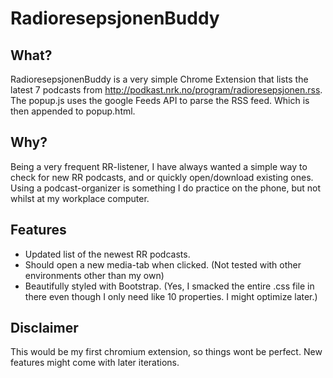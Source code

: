 # RadioresepsjonenBuddy

## What?

RadioresepsjonenBuddy is a very simple Chrome Extension that lists the
latest 7 podcasts from http://podkast.nrk.no/program/radioresepsjonen.rss.
The popup.js uses the google Feeds API to parse the RSS feed. Which is then appended to popup.html.

## Why?

Being a very frequent RR-listener, I have always wanted a simple way to
check for new RR podcasts, and or quickly open/download existing ones.
Using a podcast-organizer is something I do practice on the phone, but not
whilst at my workplace computer.

## Features

- Updated list of the newest RR podcasts.
- Should open a new media-tab when clicked. (Not tested with other environments other than my own)
- Beautifully styled with Bootstrap. (Yes, I smacked the entire .css file in there even though I only need like 10 properties. I might optimize later.)

## Disclaimer

This would be my first chromium extension, so things wont be perfect. New features might come with later iterations.
